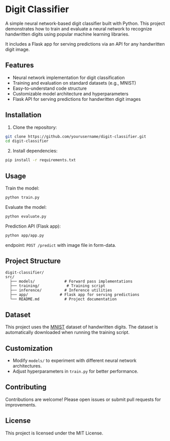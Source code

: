 # Digit Classifier

A simple neural network-based digit classifier built with Python. This project demonstrates how to train and evaluate a neural network to recognize handwritten digits using popular machine learning libraries.

It includes a Flask app for serving predictions via an API for any handwritten digit image.

## Features

- Neural network implementation for digit classification
- Training and evaluation on standard datasets (e.g., MNIST)
- Easy-to-understand code structure
- Customizable model architecture and hyperparameters
- Flask API for serving predictions for handwritten digit images

## Installation

1. Clone the repository:
  ```bash
  git clone https://github.com/yourusername/digit-classifier.git
  cd digit-classifier
  ```
2. Install dependencies:
  ```bash
  pip install -r requirements.txt
  ```

## Usage

Train the model:
```bash
python train.py
```

Evaluate the model:
```bash
python evaluate.py
```

Prediction API (Flask app):
  ```bash
  python app/app.py
  ```
  endpoint: `POST /predict` with image file in form-data.


## Project Structure

```
digit-classifier/
src/
  ├── models/             # Forward pass implementations
  ├── training/            # Training script
  ├── inference/          # Inference utilities
  ├── app/              # Flask app for serving predictions
  └── README.md           # Project documentation
```

## Dataset

This project uses the [MNIST](http://yann.lecun.com/exdb/mnist/) dataset of handwritten digits. The dataset is automatically downloaded when running the training script.

## Customization

- Modify `models/` to experiment with different neural network architectures.
- Adjust hyperparameters in `train.py` for better performance.

## Contributing

Contributions are welcome! Please open issues or submit pull requests for improvements.

## License

This project is licensed under the MIT License.
